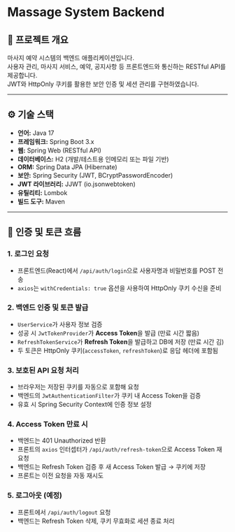 # Massage System Backend

## 🧾 프로젝트 개요

마사지 예약 시스템의 백엔드 애플리케이션입니다.  
사용자 관리, 마사지 서비스, 예약, 공지사항 등 프론트엔드와 통신하는 RESTful API를 제공합니다.  
JWT와 HttpOnly 쿠키를 활용한 보안 인증 및 세션 관리를 구현하였습니다.

---

## ⚙️ 기술 스택

- **언어:** Java 17  
- **프레임워크:** Spring Boot 3.x  
- **웹:** Spring Web (RESTful API)  
- **데이터베이스:** H2 (개발/테스트용 인메모리 또는 파일 기반)  
- **ORM:** Spring Data JPA (Hibernate)  
- **보안:** Spring Security (JWT, BCryptPasswordEncoder)  
- **JWT 라이브러리:** JJWT (io.jsonwebtoken)  
- **유틸리티:** Lombok  
- **빌드 도구:** Maven  

---

## 🔐 인증 및 토큰 흐름

### 1. 로그인 요청
- 프론트엔드(React)에서 `/api/auth/login`으로 사용자명과 비밀번호를 POST 전송  
- `axios`는 `withCredentials: true` 옵션을 사용하여 HttpOnly 쿠키 수신을 준비

### 2. 백엔드 인증 및 토큰 발급
- `UserService`가 사용자 정보 검증  
- 성공 시 `JwtTokenProvider`가 **Access Token**을 발급 (만료 시간 짧음)  
- `RefreshTokenService`가 **Refresh Token**을 발급하고 DB에 저장 (만료 시간 김)  
- 두 토큰은 HttpOnly 쿠키(`accessToken`, `refreshToken`)로 응답 헤더에 포함됨  

### 3. 보호된 API 요청 처리
- 브라우저는 저장된 쿠키를 자동으로 포함해 요청  
- 백엔드의 `JwtAuthenticationFilter`가 쿠키 내 Access Token을 검증  
- 유효 시 Spring Security Context에 인증 정보 설정  

### 4. Access Token 만료 시
- 백엔드는 401 Unauthorized 반환  
- 프론트의 `axios` 인터셉터가 `/api/auth/refresh-token`으로 Access Token 재요청  
- 백엔드는 Refresh Token 검증 후 새 Access Token 발급 → 쿠키에 저장  
- 프론트는 이전 요청을 자동 재시도  

### 5. 로그아웃 (예정)
- 프론트에서 `/api/auth/logout` 요청  
- 백엔드는 Refresh Token 삭제, 쿠키 무효화로 세션 종료 처리  
